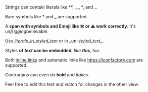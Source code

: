 Strings can contain literals like \*\*, \_\_, \*, and \_.

Bare symbols like * and _ are supported.

A **span with symbols and Emoji like ⌘ or ⚠️ work correctly**. It's un*frigging*believable.

Use _literals\_in\_styled\_text_ or in \_un-styled\_text\_.

Styles **of _text_ can be embedded**, _like **this**, too_.

Both [inline links](https://iconfactory.com) and automatic links like <https://iconfactory.com> are supported.

Contrarians can even do __bold__ and *italics*.

Feel free to edit this text and watch for changes in the other view.

